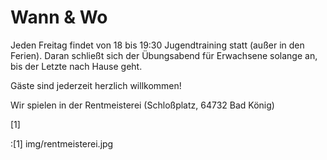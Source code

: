 # Wann & Wo

Jeden Freitag findet von 18 bis 19:30 Jugend­training statt (außer in den Ferien). Daran schließt sich der Übungs­abend für Er­wachs­ene solange an, bis der Letzte nach Hause geht.

Gäste sind jederzeit herzlich will­kom­men!

Wir spielen in der Rent­mei­ster­ei (Schloßplatz, 64732 Bad König)

[1]

:[1] img/rentmeisterei.jpg
